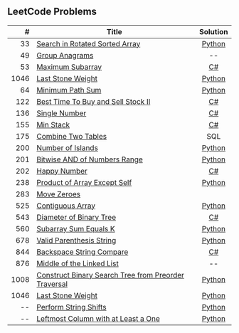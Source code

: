 ## LeetCode Problems

| # | Title | Solution | 
| ------: | ------ | :------: |
|33| [Search in Rotated Sorted Array](https://leetcode.com/problems/search-in-rotated-sorted-array/) | [Python](https://github.com/jmartinezcode/leetcode/blob/master/python/search_in_rotated_sorted_array.py)
|49| [Group Anagrams](https://leetcode.com/problems/group-anagrams)|--| 
|53| [Maximum Subarray](https://leetcode.com/problems/maximum-subarray)| [C#](https://github.com/jmartinezcode/leetcode/blob/master/csharp/Maximum%20Subarray.cs) |
|1046| [Last Stone Weight](https://leetcode.com/problems/last-stone-weight/) | [Python](https://github.com/jmartinezcode/leetcode/blob/master/python/minimum_path_sum.py)
|64| [Minimum Path Sum](https://leetcode.com/problems/minimum-path-sum/) | [Python]()
|122| [Best Time To Buy and Sell Stock II](https://leetcode.com/problems/best-time-to-buy-and-sell-stock-ii) | [C#](https://github.com/jmartinezcode/leetcode/blob/master/csharp/Best%20Time%20to%20Buy%20and%20Sell%20Stock%20II.cs)|
|136| [Single Number](https://leetcode.com/problems/single-number) | [C#](https://github.com/jmartinezcode/leetcode/blob/master/csharp/Single%20Number.cs)
|155| [Min Stack](https://leetcode.com/problems/min-stack/) | [C#](https://github.com/jmartinezcode/leetcode/blob/master/csharp/Min%20Stack.cs)
|175| [Combine Two Tables](https://leetcode.com/problems/combine-two-tables) | SQL|
|200| [Number of Islands](https://leetcode.com/problems/number-of-islands/) | [Python](https://github.com/jmartinezcode/leetcode/blob/master/python/number_of_islands.py)
|201| [Bitwise AND of Numbers Range](https://leetcode.com/problems/bitwise-and-of-numbers-range/) | [Python](https://github.com/jmartinezcode/leetcode/blob/master/python/bitwise_and_of_numbers_range.py)
|202| [Happy Number](https://leetcode.com/problems/happy-number) | [C#](https://github.com/jmartinezcode/leetcode/blob/master/csharp/Happy%20Number.cs) |
|238| [Product of Array Except Self](https://leetcode.com/problems/product-of-array-except-self/) | [Python](https://github.com/jmartinezcode/leetcode/blob/master/python/product_of_array_except_self.py)
|283| [Move Zeroes](https://leetcode.com/problems/move-zeroes)
|525| [Contiguous Array](https://leetcode.com/problems/contiguous-array/) | [Python](https://github.com/jmartinezcode/leetcode/blob/master/python/contiguous_array.py) 
|543| [Diameter of Binary Tree](https://leetcode.com/problems/diameter-of-binary-tree/) | [C#](https://github.com/jmartinezcode/leetcode/blob/master/csharp/Diameter%20of%20Binary%20Tree.cs) |
|560| [Subarray Sum Equals K](https://leetcode.com/problems/subarray-sum-equals-k/) | [Python](https://github.com/jmartinezcode/leetcode/blob/master/python/subarray_sum_equals_k.py)
|678| [Valid Parenthesis String](https://leetcode.com/problems/valid-parenthesis-string/) | [Python](https://github.com/jmartinezcode/leetcode/blob/master/python/valid_parenthesis_string.py) |
|844| [Backspace String Compare](https://leetcode.com/problems/backspace-string-compare/) | [C#](https://github.com/jmartinezcode/leetcode/blob/master/csharp/Backspace%20String%20Compare.cs) |
|876| [Middle of the Linked List](https://leetcode.com/problems/middle-of-the-linked-list)|--|
|1008| [Construct Binary Search Tree from Preorder Traversal](https://leetcode.com/problems/construct-binary-search-tree-from-preorder-traversal/) | [Python](https://github.com/jmartinezcode/leetcode/blob/master/python/contstruct_bst_from_preorder_traversal.py)
|1046| [Last Stone Weight](https://leetcode.com/problems/last-stone-weight/) | [Python](https://github.com/jmartinezcode/leetcode/blob/master/python/last_stone_weight.py)
|--| [Perform String Shifts]() | [Python](https://github.com/jmartinezcode/leetcode/blob/master/python/perform_string_shifts.py)
|--| [Leftmost Column with at Least a One]() | [Python](https://github.com/jmartinezcode/leetcode/blob/master/python/leftmost_column_with_at_least_a_one.py)